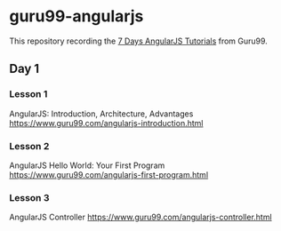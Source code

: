 # guru99-angularjs

This repository recording the [7 Days AngularJS Tutorials](https://www.guru99.com/angularjs-tutorial.html) from Guru99.

## Day 1
### Lesson 1
AngularJS: Introduction, Architecture, Advantages
https://www.guru99.com/angularjs-introduction.html
 
### Lesson 2
AngularJS Hello World: Your First Program
https://www.guru99.com/angularjs-first-program.html
 
### Lesson 3
AngularJS Controller
https://www.guru99.com/angularjs-controller.html

